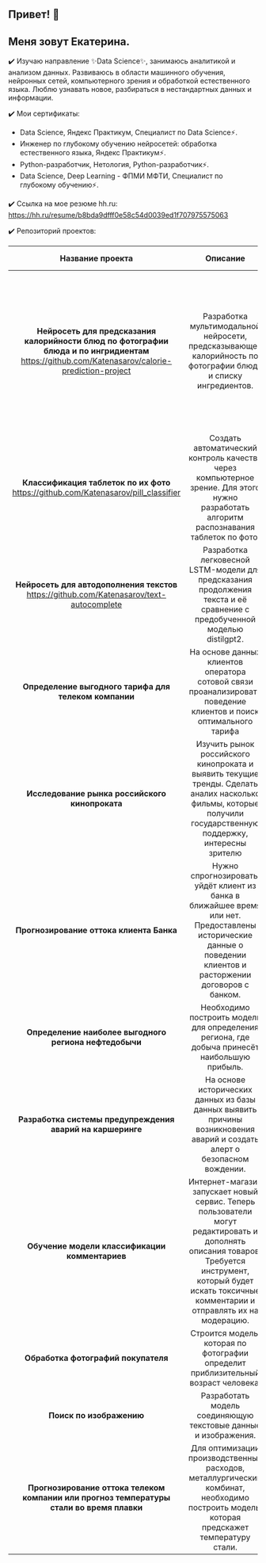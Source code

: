 ## Привет! 👋

<!--
**Katenasarov/Katenasarov** is a ✨ _special_ ✨ repository because its `README.md` (this file) appears on your GitHub profile.

Here are some ideas to get you started:

- 🔭 I’m currently working on ...
- 🌱 I’m currently learning ...
- 👯 I’m looking to collaborate on ...
- 🤔 I’m looking for help with ...
- 💬 Ask me about ...
- 📫 How to reach me: ...
- 😄 Pronouns: ...
- ⚡ Fun fact: ...
-->

## Меня зовут Екатерина.

✔️ Изучаю направление ✨Data Science✨, занимаюсь аналитикой и анализом данных. Развиваюсь в области машинного обучения, нейронных сетей, компьютерного зрения и обработкой естественного языка. Люблю узнавать новое, разбираться в нестандартных данных и информации.

✔️ Мои сертификаты:
- Data Science, Яндекс Практикум, Специалист по Data Science⚡.
- Инженер по глубокому обучению нейросетей: обработка естественного языка, Яндекс Практикум⚡.
- Python-разработчик, Нетология, Python-разработчик⚡.
- Data Science, Deep Learning - ФПМИ МФТИ, Специалист по глубокому обучению⚡.

✔️ Ссылка на мое резюме hh.ru:
https://hh.ru/resume/b8bda9dfff0e58c54d0039ed1f707975575063

✔️ Репозиторий проектов:

| Название проекта | Описание | Навыки и инструменты |
| :---: |     :---:      | :---: |
|**Нейросеть для предсказания калорийности блюд по фотографии блюда и по ингридиентам** https://github.com/Katenasarov/calorie-prediction-project | Разработка мультимодальной нейросети, предсказывающей калорийность по фотографии блюда и списку ингредиентов. | *Python TensorFlow Computer Vision NLP Multimodal Learning CNN LSTM Transfer Learning Image Processing Токенизация Word Embeddings Pandas Matplotlib Scikit-learn OpenCV*|
|**Классификация таблеток по их фото** https://github.com/Katenasarov/pill_classifier | Создать автоматический контроль качества через компьютерное зрение. Для этого нужно разработать алгоритм распознавания таблеток по фото. | *Python PyTorch CNN Computer Vision Image Processing Transfer Learning Scikit-learn*|
|**Нейросеть для автодополнения текстов** https://github.com/Katenasarov/text-autocomplete | Разработка легковесной LSTM-модели для предсказания продолжения текста и её сравнение с предобученной моделью distilgpt2. | *Python PyTorch NLP LSTM / RNN Hugging Face Transformers Токенизация*|
|**Определение выгодного тарифа для телеком компании**| На основе данных клиентов оператора сотовой связи проанализировать поведение клиентов и поиск оптимального тарифа| *Python Pandas Matplotlib NumPY SkiPy описательная статистика проверка статистических гипотез EDA*|
|**Исследование рынка российского кинопроката**| Изучить рынок российского кинопроката и выявить текущие тренды. Сделать аналих насколько  фильмы, которые получили государственную поддержку, интересны зрителю|*Python Pandas Matplotlib EDA*|
|**Прогнозирование оттока клиента Банка**|Нужно спрогнозировать, уйдёт клиент из банка в ближайшее время или нет. Предоставлены исторические данные о поведении клиентов и расторжении договоров с банком. | *Python Pandas Scikit-learn EDA* |
|**Определение наиболее выгодного региона нефтедобычи**| Необходимо построить модель для определения региона, где добыча принесёт наибольшую прибыль. |*Pandas Scikit-learn бутсреп EDA*|
|**Разработка системы предупреждения аварий на каршеринге**| На основе исторических данных из базы данных выявить причины возникновения аварий и создать алерт о безопасном вождении.  | *Python Pandas Scikit-learn PostgreSQL EDA* |
|**Обучение модели классификации комментариев**| Интернет-магазин запускает новый сервис. Теперь пользователи могут редактировать и дополнять описания товаров. Требуется инструмент, который будет искать токсичные комментарии и отправлять их на модерацию.  | *Python Pandas BERT nltk tf-idf EDA* |
|**Обработка фотографий покупателя**| Строится модель, которая по фотографии определит приблизительный возраст человека. | *Python Keras EDA* |
|**Поиск по изображению**| Разработать модель соединяющую текстовые данные и изображения.  | *BERT Pytorch Keras Scikit-learn EDA* |
|**Прогнозирование оттока телеком компании или прогноз температуры стали во время плавки**| Для оптимизации производственных расходов, металлургический комбинат, необходимо построить модель, которая предскажет температуру стали. | *Python Pandas Scikit-learn Plotly EDA* |
